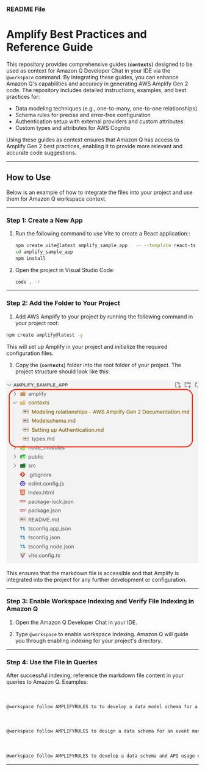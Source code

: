 
### README File

# Amplify Best Practices and Reference Guide

This repository provides comprehensive guides (**`contexts`**) designed to be used as context for Amazon Q Developer Chat in your IDE via the `@workspace` command. By integrating these guides, you can enhance Amazon Q's capabilities and accuracy in generating AWS Amplify Gen 2 code. The repository includes detailed instructions, examples, and best practices for:

- Data modeling techniques (e.g., one-to-many, one-to-one relationships)
- Schema rules for precise and error-free configuration
- Authentication setup with external providers and custom attributes
- Custom types and attributes for AWS Cognito

Using these guides as context ensures that Amazon Q has access to Amplify Gen 2 best practices, enabling it to provide more relevant and accurate code suggestions.

---

## How to Use

Below is an example of how to integrate the files into your project and use them for Amazon Q workspace context.

---


### Step 1: Create a New App

1. Run the following command to use Vite to create a React application::

   ```bash
   npm create vite@latest amplify_sample_app   -- --template react-ts -y 
   cd amplify_sample_app
   npm install
   ```

2. Open the project in Visual Studio Code:

   ```bash
   code . -r
   ```

---

### Step 2: Add the Folder to Your Project

1. Add AWS Amplify to your project by running the following command in your project root:

```bash
npm create amplify@latest -y
```

This will set up Amplify in your project and initialize the required configuration files.

1. Copy the (**`contexts`**) folder into the root folder of your project. The project structure should look like this:

![project-structure](project_folders.png)

This ensures that the markdown file is accessible and that Amplify is integrated into the project for any further development or configuration.

---

### Step 3: Enable Workspace Indexing and Verify File Indexing in Amazon Q

1. Open the Amazon Q Developer Chat in your IDE.

2. Type `@workspace` to enable workspace indexing. Amazon Q will guide you through enabling indexing for your project's directory. 


---

### Step 4: Use the File in Queries

After successful indexing, reference the markdown file content in your queries to Amazon Q. Examples:

```bash


@workspace follow AMPLIFYRULES to to develop a data model schema for a freelance marketplace using Amplify Gen 2. Include models for freelancers, clients, projects, bids, and reviews. Use Amplify Gen 2 to fetch a list of projects

```

```bash


@workspace follow AMPLIFYRULES to design a data schema for an event management application using Amplify Gen 2. Include models for users, events, and tickets. Show me how to use Amplify Gen 2 to fetch a list of events.

```

```bash


@workspace follow AMPLIFYRULES to develop a data schema and API usage examples for a car rental service using Amplify Gen 2. Include models for vehicles, customers, rentals, and locations. Demonstrate how to fetch a list of vehicles

```


---

